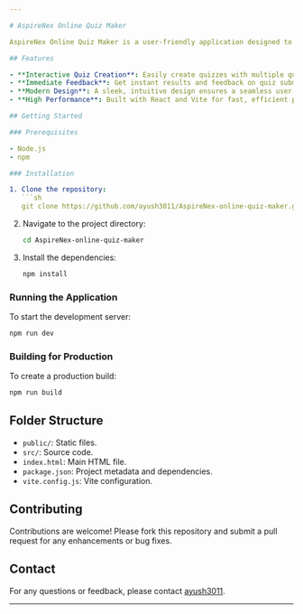 ```yaml
---

# AspireNex Online Quiz Maker

AspireNex Online Quiz Maker is a user-friendly application designed to simplify the process of creating and taking quizzes. It leverages the power of React and Vite to provide a high-performance, responsive user interface, making it an effective tool for both quiz creators and participants.

## Features

- **Interactive Quiz Creation**: Easily create quizzes with multiple question types.
- **Immediate Feedback**: Get instant results and feedback on quiz submissions.
- **Modern Design**: A sleek, intuitive design ensures a seamless user experience.
- **High Performance**: Built with React and Vite for fast, efficient performance.

## Getting Started

### Prerequisites

- Node.js
- npm

### Installation

1. Clone the repository:
   ```sh
   git clone https://github.com/ayush3011/AspireNex-online-quiz-maker.git
   ```
2. Navigate to the project directory:
   ```sh
   cd AspireNex-online-quiz-maker
   ```
3. Install the dependencies:
   ```sh
   npm install
   ```

### Running the Application

To start the development server:
```sh
npm run dev
```

### Building for Production

To create a production build:
```sh
npm run build
```

## Folder Structure

- `public/`: Static files.
- `src/`: Source code.
- `index.html`: Main HTML file.
- `package.json`: Project metadata and dependencies.
- `vite.config.js`: Vite configuration.

## Contributing

Contributions are welcome! Please fork this repository and submit a pull request for any enhancements or bug fixes.


## Contact

For any questions or feedback, please contact [ayush3011](https://github.com/ayush3011).

---
```


